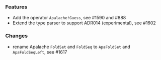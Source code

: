 <!-- NOTE:
     Release notes for unreleased changes go here, following this format:

        ### Features

         * Change description, see #123

        ### Bug fixes

         * Some bug fix, see #124

     DO NOT LEAVE A BLANK LINE BELOW THIS PREAMBLE -->
### Features

* Add the operator `Apalache!Guess`, see #1590 and #888
* Extend the type parser to support ADR014 (experimental), see #1602

### Changes

* rename Apalache `FoldSet` and `FoldSeq` to `ApaFoldSet` and `ApaFoldSeqLeft`, see #1617
